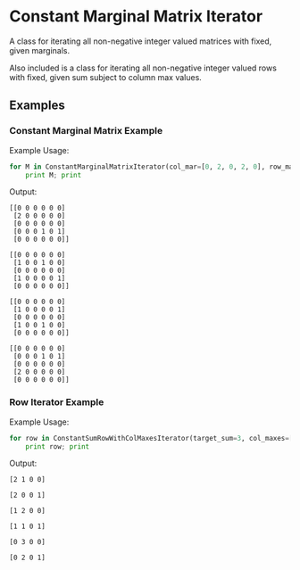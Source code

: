 # Constant Marginal Matrix Iterator
A class for iterating all non-negative integer valued matrices with fixed, given marginals.

Also included is a class for iterating all non-negative integer valued rows with fixed, given sum
subject to column max values.


## Examples
### Constant Marginal Matrix Example
Example Usage:
```python
for M in ConstantMarginalMatrixIterator(col_mar=[0, 2, 0, 2, 0], row_mar=[2, 0, 0, 1, 0, 1]):
    print M; print
```

Output:
```
[[0 0 0 0 0 0]
 [2 0 0 0 0 0]
 [0 0 0 0 0 0]
 [0 0 0 1 0 1]
 [0 0 0 0 0 0]]

[[0 0 0 0 0 0]
 [1 0 0 1 0 0]
 [0 0 0 0 0 0]
 [1 0 0 0 0 1]
 [0 0 0 0 0 0]]

[[0 0 0 0 0 0]
 [1 0 0 0 0 1]
 [0 0 0 0 0 0]
 [1 0 0 1 0 0]
 [0 0 0 0 0 0]]

[[0 0 0 0 0 0]
 [0 0 0 1 0 1]
 [0 0 0 0 0 0]
 [2 0 0 0 0 0]
 [0 0 0 0 0 0]]
```

### Row Iterator Example
Example Usage:
```python
for row in ConstantSumRowWithColMaxesIterator(target_sum=3, col_maxes=[2, 3, 0, 1]):
    print row; print
```

Output:
```
[2 1 0 0]

[2 0 0 1]

[1 2 0 0]

[1 1 0 1]

[0 3 0 0]

[0 2 0 1]
```
